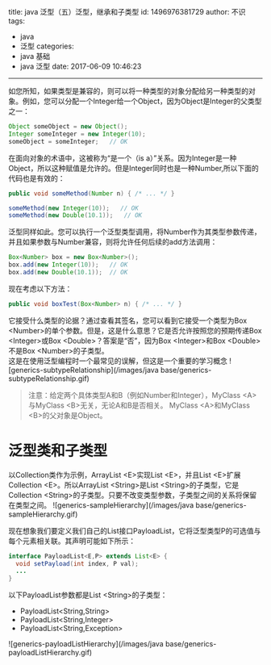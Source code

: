 title: java 泛型（五）泛型，继承和子类型
id: 1496976381729
author: 不识
tags:
  - java
  - 泛型
categories:
  - java 基础
  - java 泛型
date: 2017-06-09 10:46:23
---
如您所知，如果类型是兼容的，则可以将一种类型的对象分配给另一种类型的对象。例如，您可以分配一个Integer给一个Object，因为Object是Integer的父类型之一：
```java
Object someObject = new Object();
Integer someInteger = new Integer(10);
someObject = someInteger;   // OK
```
<!-- more -->
在面向对象的术语中，这被称为“是一个（is a）”关系。因为Integer是一种Object，所以这种赋值是允许的。但是Integer同时也是一种Number,所以下面的代码也是有效的：  
```java
public void someMethod(Number n) { /* ... */ }

someMethod(new Integer(10));   // OK
someMethod(new Double(10.1));   // OK
```
泛型同样如此。您可以执行一个泛型类型调用，将Number作为其类型参数传递，并且如果参数与Number兼容，则将允许任何后续的add方法调用：
```java
Box<Number> box = new Box<Number>();
box.add(new Integer(10));   // OK
box.add(new Double(10.1));  // OK
```
现在考虑以下方法：
```java
public void boxTest(Box<Number> n) { /* ... */ }
```

它接受什么类型的论据？通过查看其签名，您可以看到它接受一个类型为Box &lt;Number>的单个参数。但是，这是什么意思？它是否允许按照您的预期传递Box &lt;Integer>或Box &lt;Double>？答案是“否”，因为Box &lt;Integer>和Box &lt;Double>不是Box &lt;Number>的子类型。  
这是在使用泛型编程时一个最常见的误解，但这是一个重要的学习概念
![generics-subtypeRelationship](/images/java base/generics-subtypeRelationship.gif)
>注意：给定两个具体类型A和B（例如Number和Integer），MyClass &lt;A>与MyClass &lt;B>无关，无论A和B是否相关。 MyClass &lt;A>和MyClass &lt;B>的父对象是Object。

# 泛型类和子类型
以Collection类作为示例，ArrayList &lt;E>实现List &lt;E>，并且List &lt;E>扩展Collection &lt;E>。所以ArrayList &lt;String>是List &lt;String>的子类型，它是Collection &lt;String>的子类型。只要不改变类型参数，子类型之间的关系将保留在类型之间。
![generics-sampleHierarchy](/images/java base/generics-sampleHierarchy.gif)

现在想象我们要定义我们自己的List接口PayloadList，它将泛型类型P的可选值与每个元素相关联。其声明可能如下所示：
```java
interface PayloadList<E,P> extends List<E> {
  void setPayload(int index, P val);
  ...
}
```
以下PayloadList参数都是List &lt;String>的子类型：
- PayloadList&lt;String,String>
- PayloadList&lt;String,Integer>
- PayloadList&lt;String,Exception>


![generics-payloadListHierarchy](/images/java base/generics-payloadListHierarchy.gif)